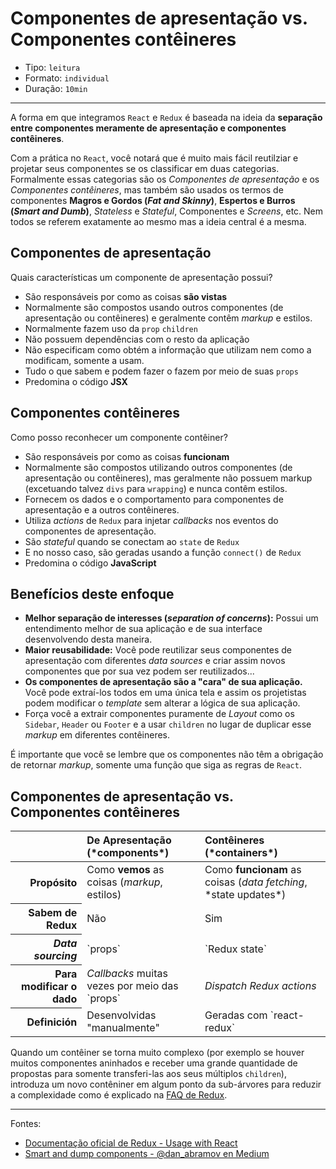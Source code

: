 # Componentes de apresentação vs. Componentes contêineres

* Tipo: `leitura`
* Formato: `individual`
* Duração: `10min`

***

A forma em que integramos `React` e `Redux` é baseada na ideia da **separação entre componentes meramente de apresentação e componentes contêineres**.

Com a prática no `React`, você notará que é muito mais fácil reutilziar e projetar seus componentes se os classificar em duas categorias. Formalmente essas categorias são os *Componentes de apresentação* e os *Componentes contêineres*, mas também são usados os termos de componentes **Magros e Gordos (*Fat and Skinny*)**, **Espertos e Burros (*Smart and Dumb*)**, *Stateless* e *Stateful*, Componentes e *Screens*, etc. Nem todos se referem exatamente ao mesmo mas a ideia central é a mesma.

## Componentes de apresentação

Quais características um componente de apresentação possui?

* São responsáveis por como as coisas **são vistas**
* Normalmente são compostos usando outros componentes (de apresentação ou contêineres) e geralmente contêm *markup* e estilos.
* Normalmente fazem uso da `prop` `children`
* Não possuem dependências com o resto da aplicação
* Não especificam como obtém a informação que utilizam nem como a modificam, somente a usam.
* Tudo o que sabem e podem fazer o fazem por meio de suas `props`
* Predomina o código **JSX**

## Componentes contêineres

Como posso reconhecer um componente contêiner?

* São responsáveis por como as coisas **funcionam**
* Normalmente são compostos utilizando outros componentes (de apresentação ou contêineres), mas geralmente não possuem markup (excetuando talvez `divs` para `wrapping`) e nunca contêm estilos.
* Fornecem os dados e o comportamento para componentes de apresentação e a outros contêineres.
* Utiliza *actions* de `Redux` para injetar *callbacks* nos eventos do componentes de apresentação.
* São *stateful* quando se conectam ao `state` de `Redux`
* E no nosso caso, são geradas usando a função `connect()` de `Redux`
* Predomina o código **JavaScript**

## Benefícios deste enfoque

* **Melhor separação de interesses (*separation of concerns*):** Possui um entendimento melhor de sua aplicação e de sua interface desenvolvendo desta maneira.
* **Maior reusabilidade:**  Você pode reutilizar seus componentes de apresentação com diferentes *data sources* e criar assim novos componentes que por sua vez podem ser reutilizados...
* **Os componentes de apresentação são a "cara" de sua aplicação.** Você pode extraí-los todos em uma única tela e assim os projetistas podem modificar o *template* sem alterar a lógica de sua aplicação.
* Força você a extrair componentes puramente de *Layout* como os `Sidebar`, `Header` ou `Footer` e a usar `children` no lugar de duplicar esse *markup* em diferentes contêineres.

É importante que você se lembre que os componentes não têm a obrigação de retornar *markup*, somente uma função que siga as regras de `React`.

## Componentes de apresentação vs. Componentes contêineres

<table>
  <thead>
    <tr>
      <th></th>
      <th scope="col" style="text-align:left">De Apresentação (*components*)</th>
      <th scope="col" style="text-align:left">Contêineres (*containers*)</th>
    </tr>
  </thead>
  <tbody>
    <tr>
      <th scope="row" style="text-align:right">Propósito</th>
      <td>Como <b>vemos</b> as coisas  (<i>markup</i>, estilos)</td>
      <td>Como <b>funcionam</b> as coisas (<i>data fetching</i>, *state updates*)</td>
    </tr>
    <tr>
      <th scope="row" style="text-align:right">Sabem de Redux</th>
      <td>Não</th>
      <td>Sim</th>
    </tr>
    <tr>
      <th scope="row" style="text-align:right"><i>Data sourcing</i></th>
      <td>`props`</td>
      <td>`Redux state`</td>
    </tr>
    <tr>
      <th scope="row" style="text-align:right">Para modificar o dado</th>
      <td><i>Callbacks</i> muitas vezes por meio das `props`</td>
      <td><i>Dispatch Redux actions</i></td>
    </tr>
    <tr>
      <th scope="row" style="text-align:right">Definición</th>
      <td>Desenvolvidas "manualmente"</td>
      <td>Geradas com `react-redux`</td>
    </tr>
  </tbody>
</table>

Quando um contêiner se torna muito complexo (por exemplo se houver muitos componentes aninhados e receber uma grande quantidade de propostas para somente transferi-las aos seus múltiplos `children`), introduza um novo contêniner em algum ponto da sub-árvores para reduzir a complexidade como é explicado na [FAQ de Redux](http://redux.js.org/docs/faq/ReactRedux.html#react-multiple-components).

***

Fontes:

* [Documentação oficial de Redux - Usage with React](http://redux.js.org/docs/basics/UsageWithReact.html)
* [Smart and dump components - @dan_abramov en Medium](https://medium.com/@dan_abramov/smart-and-dumb-components-7ca2f9a7c7d0)
